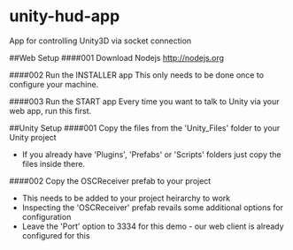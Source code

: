 # unity-hud-app
App for controlling Unity3D via socket connection


##Web Setup
####001 Download Nodejs
http://nodejs.org

####002 Run the INSTALLER app
This only needs to be done once to configure your machine.

####003 Run the START app
Every time you want to talk to Unity via your web app, run this first.

##Unity Setup
####001 Copy the files from the 'Unity_Files' folder to your Unity project
- If you already have 'Plugins', 'Prefabs' or 'Scripts' folders just copy the files inside there.

####002 Copy the OSCReceiver prefab to your project
- This needs to be added to your project heirarchy to work
- Inspecting the 'OSCReceiver' prefab revails some additional options for configuration
- Leave the 'Port' option to 3334 for this demo - our web client is already configured for this
